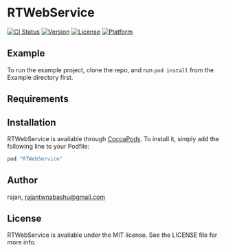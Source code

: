 # RTWebService

[![CI Status](http://img.shields.io/travis/rajan/RTWebService.svg?style=flat)](https://travis-ci.org/rajan/RTWebService)
[![Version](https://img.shields.io/cocoapods/v/RTWebService.svg?style=flat)](http://cocoapods.org/pods/RTWebService)
[![License](https://img.shields.io/cocoapods/l/RTWebService.svg?style=flat)](http://cocoapods.org/pods/RTWebService)
[![Platform](https://img.shields.io/cocoapods/p/RTWebService.svg?style=flat)](http://cocoapods.org/pods/RTWebService)

## Example

To run the example project, clone the repo, and run `pod install` from the Example directory first.

## Requirements

## Installation

RTWebService is available through [CocoaPods](http://cocoapods.org). To install
it, simply add the following line to your Podfile:

```ruby
pod "RTWebService"
```

## Author

rajan, rajantwnabashu@gmail.com

## License

RTWebService is available under the MIT license. See the LICENSE file for more info.
